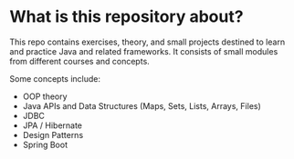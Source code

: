 # What is this repository about?

This repo contains exercises, theory, and small projects destined to learn and practice Java and related frameworks.
It consists of small modules from different courses and concepts.

Some concepts include:
  - OOP theory
  - Java APIs and Data Structures (Maps, Sets, Lists, Arrays, Files)
  - JDBC
  - JPA / Hibernate
  - Design Patterns
  - Spring Boot

